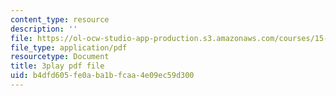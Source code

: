```yaml
---
content_type: resource
description: ''
file: https://ol-ocw-studio-app-production.s3.amazonaws.com/courses/15-071-the-analytics-edge-spring-2017/b4dfd605fe0aba1bfcaa4e09ec59d300_UA3QA3KE4sw.pdf
file_type: application/pdf
resourcetype: Document
title: 3play pdf file
uid: b4dfd605-fe0a-ba1b-fcaa-4e09ec59d300
---
```

